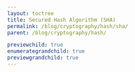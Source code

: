 ```yaml
---
layout: toctree
title: Secured Hash Algorithm (SHA)
permalink: /blog/cryptography/hash/sha/
parent: /blog/cryptography/hash/

previewchild: true
enumerategrandchild: true
previewgrandchild: true
---
```

